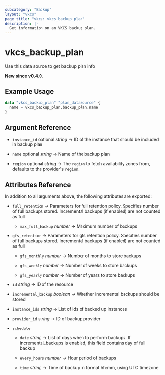```yaml
---
subcategory: "Backup"
layout: "vkcs"
page_title: "vkcs: vkcs_backup_plan"
description: |-
  Get information on an VKCS backup plan.
---
```


# vkcs_backup_plan

Use this data source to get backup plan info

**New since v0.4.0**.

## Example Usage

```terraform
data "vkcs_backup_plan" "plan_datasource" {
  name = vkcs_backup_plan.backup_plan.name
}
```

## Argument Reference
- `instance_id` optional *string* &rarr;  ID of the instance that should be included in backup plan

- `name` optional *string* &rarr;  Name of the backup plan

- `region` optional *string* &rarr;  The `region` to fetch availability zones from, defaults to the provider's `region`.


## Attributes Reference
In addition to all arguments above, the following attributes are exported:
- `full_retention`  &rarr;  Parameters for full retention policy. Specifies number of full backups stored. Incremental backups (if enabled) are not counted as full
    - `max_full_backup` *number* &rarr;  Maximum number of backups


- `gfs_retention`  &rarr;  Parameters for gfs retention policy. Specifies number of full backups stored. Incremental backups (if enabled) are not counted as full
    - `gfs_monthly` *number* &rarr;  Number of months to store backups

    - `gfs_weekly` *number* &rarr;  Number of weeks to store backups

    - `gfs_yearly` *number* &rarr;  Number of years to store backups


- `id` *string* &rarr;  ID of the resource

- `incremental_backup` *boolean* &rarr;  Whether incremental backups should be stored

- `instance_ids` *string* &rarr;  List of ids of backed up instances

- `provider_id` *string* &rarr;  ID of backup provider

- `schedule` 
    - `date` *string* &rarr;  List of days when to perform backups. If incremental_backups is enabled, this field contains day of full backup

    - `every_hours` *number* &rarr;  Hour period of backups

    - `time` *string* &rarr;  Time of backup in format hh:mm, using UTC timezone



